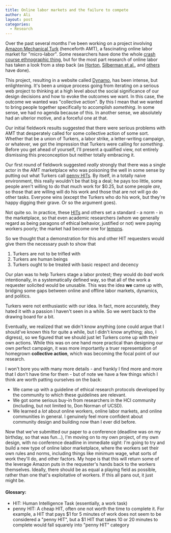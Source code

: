 ```yaml
---
title: Online labor markets and the failure to compete
author: Ali
layout: post
categories:
  - Research
---
```

Over the past several months I've been working on a project involving [Amazon Mechanical Turk][1] (henceforth AMT), a fascinating online labor market for "micro-labor". Some researchers have done the whole [crash course ethnographic thing][2], but for the most part research of online labor has taken a look from a step back (as [Horton][3], [Silberman et al.][4], and [others][5] have done).

This project, resulting in a website called [Dynamo][6], has been intense, but enlightening. It's been a unique process going from iterating on a serious web project to thinking at a high level about the social significance of our design decisions and how to evoke the outcomes we want. In this case, the outcome we wanted was "collective action". By this I mean that we wanted to bring people together specifically to accomplish *something*. In some sense, we had no agenda because of this. In another sense, we absolutely had an ulterior motive, and a forceful one at that.

Our initial fieldwork results suggested that there were serious problems with AMT that desperately called for some collective action of some sort. Whether that be a union of Turkers, a labor strike, a letter-writing campaign, or whatever, we got the impression that Turkers were calling for *something*. Before you get ahead of yourself, I'll present a qualified view, not entirely dismissing this preconception but neither totally embracing it.

Our first round of fieldwork suggested *really* strongly that there was a single actor in the AMT marketplace who was poisoning the well in some sense by putting out what Turkers call [penny HITs][7]. By itself, in a totally naive environment, this really wouldn't be that big a deal; he pays too little, some people aren't willing to do that much work for $0.25, but some people *are*, so those that are willing will do his work and those that are not will go do other tasks. Everyone wins (except the Turkers who do his work, but they're happy digging their grave. Or so the argument goes).

Not quite so. In practice, these [HITs][8] and others set a standard - a norm - in the marketplace, so that even academic researchers (whom we generally regard as being paragons of ethical behavior, justified or not) were paying workers poorly; the market had become one for [lemons][9].

So we thought that a demonstration for this and other HIT requesters would give them the necessary push to show that  

1. Turkers are not to be trifled with  
2. Turkers are human beings  
3. Turkers ought to be treated with basic respect and decency

Our plan was to help Turkers stage a labor protest; they would do *bad* work intentionally, in a systematically defined way, so that all of the work a requester solicited would be unusable. This was the idea **we** came up with, bridging some gaps between online and offline labor markets, dynamics, and politics.

Turkers were not enthusiastic with our idea. In fact, more accurately, they hated it with a passion I haven't seen in a while. So we went back to the drawing board for a bit.

Eventually, we realized that we didn't know anything (one could argue that I should've known this for quite a while, but I didn't know anything; also, I digress), so we figured that we should just let Turkers come up with their own actions. While this was on one hand more practical than designing our own perfect campaign, it was more importantly a truer representation of homegrown **collective action**, which was becoming the focal point of our research.

I won't bore you with many more details - and frankly I find more and more that I don't have time for them - but of note we have a few things which I think are worth patting ourselves on the back:  

- We came up with a guideline of ethical research protocols developed by the community to which these guidelines are relevant.  
- We got some serious buy-in from researchers in the HCI community (including, but not limited to, Don Norman of UCSD).  
- We learned a *lot* about online workers, online labor markets, and online communities in general. I genuinely feel more confident about community design and building now than I ever did before.

Now that we've submitted our paper to a conference (deadline was on my birthday, so that was fun...), I'm moving on to my own project, of my own design, with no conference deadline in immediate sight: I'm going to try and build a new type of online labor marketplace, where the workers set their own rules and norms, including things like minimum wage, what sorts of work they'll do, and other factors. My hope is that this will return some of the leverage Amazon puts in the requester's hands back to the workers themselves. Ideally, there should be as equal a playing field as possible, rather than one that's exploitative of workers. If this all pans out, it just might be.

#### Glossary:

*   <a name="HIT"></a>HIT: Human Intelligence Task (essentially, a work task) 
*   <a name="pennyHIT"></a>penny HIT: A cheap HIT, often one not worth the time to complete it. For example, a HIT that pays $1 for 5 minutes of work does not seem to be considered a "penny HIT", but a $1 HIT that takes 10 or 20 minutes to complete would fall squarely into "penny HIT" category

 [1]: https://www.mturk.com
 [2]: http://www.cs.cmu.edu/~jbigham/posts/2014/half-workday-as-turker.html
 [3]: http://john-joseph-horton.com/papers/online_labor_markets.pdf
 [4]: http://dl.acm.org/citation.cfm?id=1869100
 [5]: http://john-joseph-horton.com/papers/futureofcrowdwork-cscw2013.pdf
 [6]: http://www.wearedynamo.org/
 [7]: #pennyHIT
 [8]: #HIT
 [9]: http://www.iei.liu.se/nek/730g83/artiklar/1.328833/AkerlofMarketforLemons.pdf
